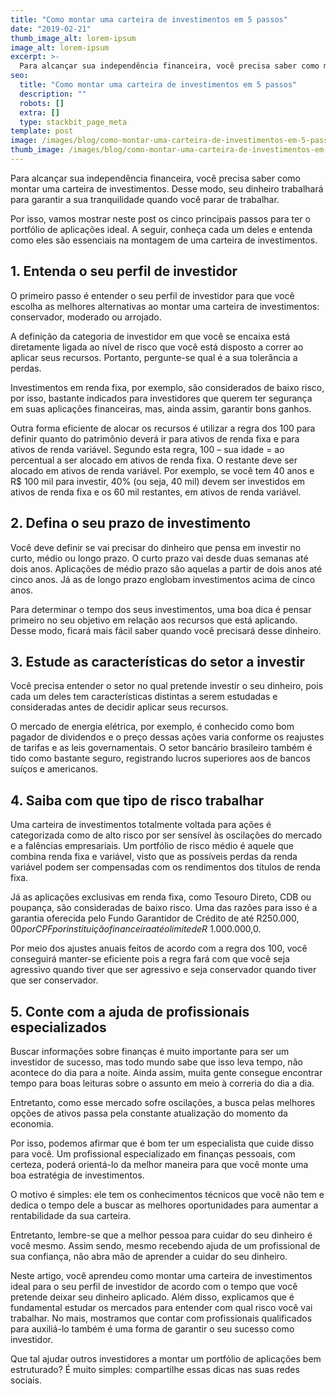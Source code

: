 ```yaml
---
title: "Como montar uma carteira de investimentos em 5 passos"
date: "2019-02-21"
thumb_image_alt: lorem-ipsum
image_alt: lorem-ipsum
excerpt: >-
  Para alcançar sua independência financeira, você precisa saber como montar uma carteira de investimentos. Desse modo, seu dinheiro trabalhará para garantir a sua tranquilidade quando você parar de trabalhar.
seo:
  title: "Como montar uma carteira de investimentos em 5 passos"
  description: ""
  robots: []
  extra: []
  type: stackbit_page_meta
template: post
image: /images/blog/como-montar-uma-carteira-de-investimentos-em-5-passos.jpg
thumb_image: /images/blog/como-montar-uma-carteira-de-investimentos-em-5-passos.jpg
---
```


Para alcançar sua independência financeira, você precisa saber como montar uma carteira de investimentos. Desse modo, seu dinheiro trabalhará para garantir a sua tranquilidade quando você parar de trabalhar.

Por isso, vamos mostrar neste post os cinco principais passos para ter o portfólio de aplicações ideal. A seguir, conheça cada um deles e entenda como eles são essenciais na montagem de uma carteira de investimentos.

## 1. Entenda o seu perfil de investidor

O primeiro passo é entender o seu perfil de investidor para que você escolha as melhores alternativas ao montar uma carteira de investimentos: conservador, moderado ou arrojado.

A definição da categoria de investidor em que você se encaixa está diretamente ligada ao nível de risco que você está disposto a correr ao aplicar seus recursos. Portanto, pergunte-se qual é a sua tolerância a perdas.

Investimentos em renda fixa, por exemplo, são considerados de baixo risco, por isso, bastante indicados para investidores que querem ter segurança em suas aplicações financeiras, mas, ainda assim, garantir bons ganhos.

Outra forma eficiente de alocar os recursos é utilizar a regra dos 100 para definir quanto do patrimônio deverá ir para ativos de renda fixa e para ativos de renda variável. Segundo esta regra, 100 – sua idade = ao percentual a ser alocado em ativos de renda fixa. O restante deve ser alocado em ativos de renda variável. Por exemplo, se você tem 40 anos e R$ 100 mil para investir, 40% (ou seja, 40 mil) devem ser investidos em ativos de renda fixa e os 60 mil restantes, em ativos de renda variável.

## 2. Defina o seu prazo de investimento

Você deve definir se vai precisar do dinheiro que pensa em investir no curto, médio ou longo prazo. O curto prazo vai desde duas semanas até dois anos. Aplicações de médio prazo são aquelas a partir de dois anos até cinco anos. Já as de longo prazo englobam investimentos acima de cinco anos.

Para determinar o tempo dos seus investimentos, uma boa dica é pensar primeiro no seu objetivo em relação aos recursos que está aplicando. Desse modo, ficará mais fácil saber quando você precisará desse dinheiro.

## 3. Estude as características do setor a investir

Você precisa entender o setor no qual pretende investir o seu dinheiro, pois cada um deles tem características distintas a serem estudadas e consideradas antes de decidir aplicar seus recursos.

O mercado de energia elétrica, por exemplo, é conhecido como bom pagador de dividendos e o preço dessas ações varia conforme os reajustes de tarifas e as leis governamentais. O setor bancário brasileiro também é tido como bastante seguro, registrando lucros superiores aos de bancos suíços e americanos.

## 4. Saiba com que tipo de risco trabalhar

Uma carteira de investimentos totalmente voltada para ações é categorizada como de alto risco por ser sensível às oscilações do mercado e a falências empresariais. Um portfólio de risco médio é aquele que combina renda fixa e variável, visto que as possíveis perdas da renda variável podem ser compensadas com os rendimentos dos títulos de renda fixa.

Já as aplicações exclusivas em renda fixa, como Tesouro Direto, CDB ou poupança, são consideradas de baixo risco. Uma das razões para isso é a garantia oferecida pelo Fundo Garantidor de Crédito de até R$250.000,00 por CPF por instituição financeira até o limite de R$ 1.000.000,0.

Por meio dos ajustes anuais feitos de acordo com a regra dos 100, você conseguirá manter-se eficiente pois a regra fará com que você seja agressivo quando tiver que ser agressivo e seja conservador quando tiver que ser conservador.

## 5. Conte com a ajuda de profissionais especializados

Buscar informações sobre finanças é muito importante para ser um investidor de sucesso, mas todo mundo sabe que isso leva tempo, não acontece do dia para a noite. Ainda assim, muita gente consegue encontrar tempo para boas leituras sobre o assunto em meio à correria do dia a dia.

Entretanto, como esse mercado sofre oscilações, a busca pelas melhores opções de ativos passa pela constante atualização do momento da economia.

Por isso, podemos afirmar que é bom ter um especialista que cuide disso para você. Um profissional especializado em finanças pessoais, com certeza, poderá orientá-lo da melhor maneira para que você monte uma boa estratégia de investimentos.

O motivo é simples: ele tem os conhecimentos técnicos que você não tem e dedica o tempo dele a buscar as melhores oportunidades para aumentar a rentabilidade da sua carteira.

Entretanto, lembre-se que a melhor pessoa para cuidar do seu dinheiro é você mesmo. Assim sendo, mesmo recebendo ajuda de um profissional de sua confiança, não abra mão de aprender a cuidar do seu dinheiro.

Neste artigo, você aprendeu como montar uma carteira de investimentos ideal para o seu perfil de investidor de acordo com o tempo que você pretende deixar seu dinheiro aplicado. Além disso, explicamos que é fundamental estudar os mercados para entender com qual risco você vai trabalhar. No mais, mostramos que contar com profissionais qualificados para auxiliá-lo também é uma forma de garantir o seu sucesso como investidor.

Que tal ajudar outros investidores a montar um portfólio de aplicações bem estruturado? É muito simples: compartilhe essas dicas nas suas redes sociais.

